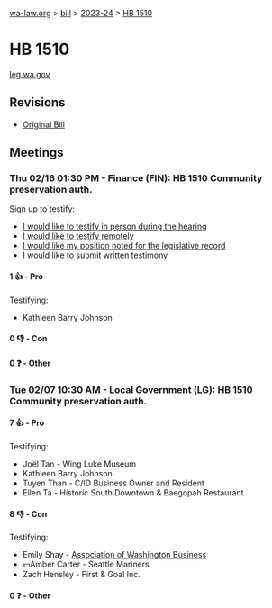 [wa-law.org](/) > [bill](/bill/) > [2023-24](/bill/2023-24/) > [HB 1510](/bill/2023-24/hb/1510/)

# HB 1510
[leg.wa.gov](https://app.leg.wa.gov/billsummary?BillNumber=1510&Year=2023&Initiative=false)

## Revisions
* [Original Bill](1/)

## Meetings
### Thu 02/16 01:30 PM - Finance (FIN): HB 1510 Community preservation auth.
Sign up to testify:
* [I would like to testify in person during the hearing](https://app.leg.wa.gov/csi/Testifier/Add?chamber=House&mId=30744&aId=151420&caId=21412&tId=1)
* [I would like to testify remotely](https://app.leg.wa.gov/csi/Testifier/Add?chamber=House&mId=30744&aId=151420&caId=21412&tId=2)
* [I would like my position noted for the legislative record](https://app.leg.wa.gov/csi/Testifier/Add?chamber=House&mId=30744&aId=151420&caId=21412&tId=3)
* [I would like to submit written testimony](https://app.leg.wa.gov/csi/Testifier/Add?chamber=House&mId=30744&aId=151420&caId=21412&tId=4)

#### 1 👍 - Pro
Testifying:
* Kathleen Barry Johnson

#### 0 👎 - Con

#### 0 ❓ - Other

### Tue 02/07 10:30 AM - Local Government (LG): HB 1510 Community preservation auth.
#### 7 👍 - Pro
Testifying:
* Joël Tan - Wing Luke Museum
* Kathleen Barry Johnson
* Tuyen Than - C/ID Business Owner and Resident
* Ellen Ta - Historic South Downtown & Baegopah Restaurant

#### 8 👎 - Con
Testifying:
* Emily Shay - [Association of Washington Business](/org/association_of_washington_business/)
* 💵Amber Carter - Seattle Mariners
* Zach Hensley - First & Goal Inc.

#### 0 ❓ - Other
